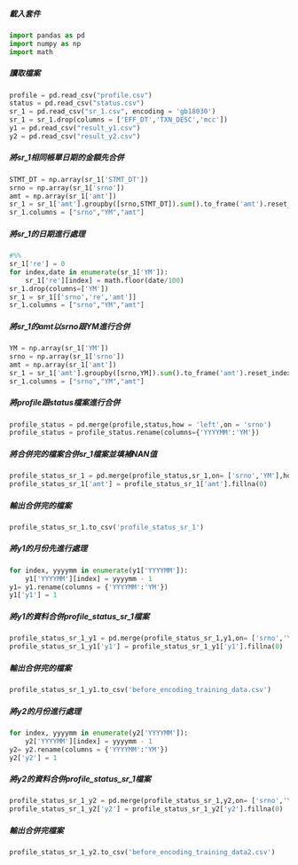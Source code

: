 ##### 載入套件

```python
import pandas as pd
import numpy as np
import math
```

##### 讀取檔案

```python
profile = pd.read_csv("profile.csv")
status = pd.read_csv("status.csv")
sr_1 = pd.read_csv("sr_1.csv", encoding = 'gb18030')
sr_1 = sr_1.drop(columns = ['EFF_DT','TXN_DESC','mcc'])
y1 = pd.read_csv("result_y1.csv")
y2 = pd.read_csv("result_y2.csv")
```

##### 將sr_1相同帳單日期的金額先合併

```python
STMT_DT = np.array(sr_1['STMT_DT'])
srno = np.array(sr_1['srno'])
amt = np.array(sr_1['amt'])
sr_1 = sr_1['amt'].groupby([srno,STMT_DT]).sum().to_frame('amt').reset_index()
sr_1.columns = ["srno","YM","amt"]
```

##### 將sr_1的日期進行處理

```python
#%%
sr_1['re'] = 0
for index,date in enumerate(sr_1['YM']):
    sr_1['re'][index] = math.floor(date/100)
sr_1.drop(columns=['YM'])
sr_1 = sr_1[['srno','re','amt']]
sr_1.columns = ["srno","YM","amt"]
```

##### 將sr_1的amt以srno跟YM進行合併

```python
YM = np.array(sr_1['YM'])
srno = np.array(sr_1['srno'])
amt = np.array(sr_1['amt'])
sr_1 = sr_1['amt'].groupby([srno,YM]).sum().to_frame('amt').reset_index()
sr_1.columns = ["srno","YM","amt"]
```

##### 將profile跟status檔案進行合併

```python
profile_status = pd.merge(profile,status,how = 'left',on = 'srno')
profile_status = profile_status.rename(columns={'YYYYMM':'YM'})
```

##### 將合併完的檔案合併sr_1檔案並填補NAN值

```python
profile_status_sr_1 = pd.merge(profile_status,sr_1,on= ['srno','YM'],how = 'left')
profile_status_sr_1['amt'] = profile_status_sr_1['amt'].fillna(0)
```

##### 輸出合併完的檔案

```python
profile_status_sr_1.to_csv('profile_status_sr_1')
```

##### 將y1的月份先進行處理

```python
for index, yyyymm in enumerate(y1['YYYYMM']):
    y1['YYYYMM'][index] = yyyymm - 1
y1= y1.rename(columns = {'YYYYMM':'YM'})
y1['y1'] = 1
```

##### 將y1的資料合併profile_status_sr_1檔案

```python
profile_status_sr_1_y1 = pd.merge(profile_status_sr_1,y1,on= ['srno','YM'],how = 'left')
profile_status_sr_1_y1['y1'] = profile_status_sr_1_y1['y1'].fillna(0)
```

##### 輸出合併完的檔案

```python
profile_status_sr_1_y1.to_csv('before_encoding_training_data.csv')
```

##### 將y2的月份進行處理

```python
for index, yyyymm in enumerate(y2['YYYYMM']):
    y2['YYYYMM'][index] = yyyymm - 1
y2= y2.rename(columns = {'YYYYMM':'YM'})
y2['y2'] = 1
```

##### 將y2的資料合併profile_status_sr_1檔案

```python
profile_status_sr_1_y2 = pd.merge(profile_status_sr_1,y2,on= ['srno','YM'],how = 'left')
profile_status_sr_1_y2['y2'] = profile_status_sr_1_y2['y2'].fillna(0)
```

##### 輸出合併完檔案

```python
profile_status_sr_1_y2.to_csv('before_encoding_training_data2.csv')
```